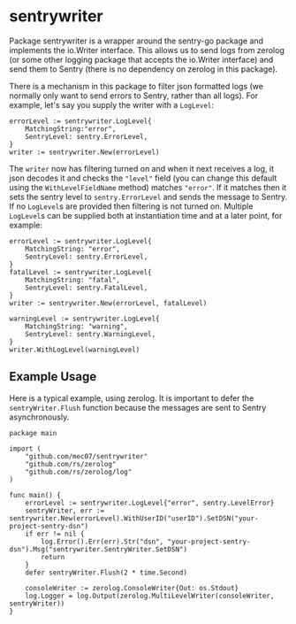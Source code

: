 # sentrywriter
Package sentrywriter is a wrapper around the sentry-go package and implements
the io.Writer interface. This allows us to send logs from zerolog (or some
other logging package that accepts the io.Writer interface) and send them to
Sentry (there is no dependency on zerolog in this package).

There is a mechanism in this package to filter json formatted logs (we
normally only want to send errors to Sentry, rather than all logs). For
example, let's say you supply the writer with a `LogLevel`:
```
errorLevel := sentrywriter.LogLevel{
	MatchingString:"error",
	SentryLevel: sentry.ErrorLevel,
}
writer := sentrywriter.New(errorLevel)
```
The `writer` now has filtering turned on and when it next receives a log, it
json decodes it and checks the `"level"` field (you can change this default
using the `WithLevelFieldName` method) matches `"error"`. If it matches then
it sets the sentry level to `sentry.ErrorLevel` and sends the message to
Sentry. If no `LogLevel`s are provided then filtering is not turned on.
Multiple `LogLevel`s can be supplied both at instantiation time and at a
later point, for example:
```
errorLevel := sentrywriter.LogLevel{
	MatchingString: "error",
	SentryLevel: sentry.ErrorLevel,
}
fatalLevel := sentrywriter.LogLevel{
	MatchingString: "fatal",
	SentryLevel: sentry.FatalLevel,
}
writer := sentrywriter.New(errorLevel, fatalLevel)

warningLevel := sentrywriter.LogLevel{
	MatchingString: "warning",
	SentryLevel: sentry.WarningLevel,
}
writer.WithLogLevel(warningLevel)
```

## Example Usage
Here is a typical example, using zerolog. It is important to defer the
`sentryWriter.Flush` function because the messages are sent to Sentry
asynchronously.
```
package main

import (
	"github.com/mec07/sentrywriter"
	"github.com/rs/zerolog"
	"github.com/rs/zerolog/log"
)

func main() {
	errorLevel := sentrywriter.LogLevel{"error", sentry.LevelError}
	sentryWriter, err := sentrywriter.New(errorLevel).WithUserID("userID").SetDSN("your-project-sentry-dsn")
	if err != nil {
		log.Error().Err(err).Str("dsn", "your-project-sentry-dsn").Msg("sentrywriter.SentryWriter.SetDSN")
		return
	}
	defer sentryWriter.Flush(2 * time.Second)

	consoleWriter := zerolog.ConsoleWriter{Out: os.Stdout}
	log.Logger = log.Output(zerolog.MultiLevelWriter(consoleWriter, sentryWriter))
}
```
